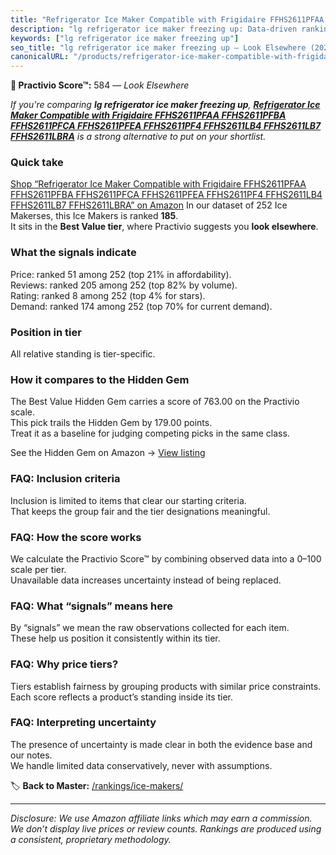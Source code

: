 ```yaml
---
title: "Refrigerator Ice Maker Compatible with Frigidaire FFHS2611PFAA FFHS2611PFBA FFHS2611PFCA FFHS2611PFEA FFHS2611PF4 FFHS2611LB4 FFHS2611LB7 FFHS2611LBRA"
description: "lg refrigerator ice maker freezing up: Data-driven ranking using the Practivio Score™. Positioned by quality, value, demand, findability, momentum."
keywords: ["lg refrigerator ice maker freezing up"]
seo_title: "lg refrigerator ice maker freezing up — Look Elsewhere (2025)"
canonicalURL: "/products/refrigerator-ice-maker-compatible-with-frigidaire-ffhs2611pfaa-ffhs2611pfba-ffhs2611pfca-ffhs2611pfea-ffhs2611pf4-ffhs2611lb4-ffhs2611lb7-ffhs2611lbra-B0D3C4DJK7/"
---
```


**🚫 Practivio Score™:** 584 — _Look Elsewhere_


*If you're comparing **lg refrigerator ice maker freezing up**, **[Refrigerator Ice Maker Compatible with Frigidaire FFHS2611PFAA FFHS2611PFBA FFHS2611PFCA FFHS2611PFEA FFHS2611PF4 FFHS2611LB4 FFHS2611LB7 FFHS2611LBRA](https://www.amazon.com/dp/B0D3C4DJK7?tag=practivio-20)** is a strong alternative to put on your shortlist.*
### Quick take
[Shop “Refrigerator Ice Maker Compatible with Frigidaire FFHS2611PFAA FFHS2611PFBA FFHS2611PFCA FFHS2611PFEA FFHS2611PF4 FFHS2611LB4 FFHS2611LB7 FFHS2611LBRA” on Amazon](https://www.amazon.com/dp/B0D3C4DJK7?tag=practivio-20)
In our dataset of 252 Ice Makerses, this Ice Makers is ranked **185**.  
It sits in the **Best Value tier**, where Practivio suggests you **look elsewhere**.

### What the signals indicate
Price: ranked 51 among 252 (top 21% in affordability).  
Reviews: ranked 205 among 252 (top 82% by volume).  
Rating: ranked 8 among 252 (top 4% for stars).  
Demand: ranked 174 among 252 (top 70% for current demand).

### Position in tier
All relative standing is tier-specific.

### How it compares to the Hidden Gem
The Best Value Hidden Gem carries a score of 763.00 on the Practivio scale.  
This pick trails the Hidden Gem by 179.00 points.  
Treat it as a baseline for judging competing picks in the same class.  

See the Hidden Gem on Amazon → [View listing](https://www.amazon.com/dp/B00197WV7I?tag=practivio-20)

### FAQ: Inclusion criteria
Inclusion is limited to items that clear our starting criteria.  
That keeps the group fair and the tier designations meaningful.

### FAQ: How the score works
We calculate the Practivio Score™ by combining observed data into a 0–100 scale per tier.  
Unavailable data increases uncertainty instead of being replaced.

### FAQ: What “signals” means here
By “signals” we mean the raw observations collected for each item.  
These help us position it consistently within its tier.

### FAQ: Why price tiers?
Tiers establish fairness by grouping products with similar price constraints.  
Each score reflects a product’s standing inside its tier.

### FAQ: Interpreting uncertainty
The presence of uncertainty is made clear in both the evidence base and our notes.  
We handle limited data conservatively, never with assumptions.


🏷️ **Back to Master:** [/rankings/ice-makers/](/rankings/ice-makers/)

---
_Disclosure: We use Amazon affiliate links which may earn a commission. We don’t display live prices or review counts. Rankings are produced using a consistent, proprietary methodology._
